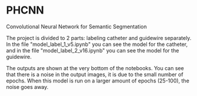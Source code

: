 # PHCNN
Convolutional Neural Network for Semantic Segmentation

The project is divided to 2 parts: labeling catheter and guidewire separately.
In the file "model_label_1_v5.ipynb" you can see the model for the catheter,
and in the file "model_label_2_v16.ipynb" you can see the model for the guidewire.

The outputs are shown at the very bottom of the notebooks. You can see that there is a noise
in the output images, it is due to the small number of epochs. When this model is run on a
larger amount of epochs (25-100), the noise goes away.
